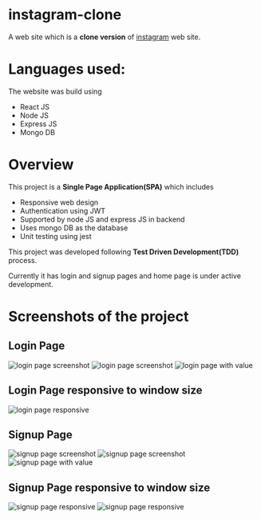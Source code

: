 # instagram-clone
A web site which is a **clone version** of [instagram](https://www.instagram.com/) web site.
# Languages used:
The website was build using 
- React JS
- Node JS
- Express JS
- Mongo DB

# Overview
This project is a **Single Page Application(SPA)** which includes
- Responsive web design
- Authentication using JWT
- Supported by node JS and express JS in backend 
- Uses mongo DB as the database
- Unit testing using jest

This project was developed following **Test Driven Development(TDD)** process.

Currently it has login and signup pages and home page is under active development.
# Screenshots of the project
## Login Page
![login page screenshot](https://github.com/BalasubramanianU/instagram-clone/tree/main/backend/frontend/project%20images/login%20page.PNG)
![login page screenshot](https://github.com/BalasubramanianU/instagram-clone/tree/main/backend/frontend/project%20images/login%20page%202.PNG)
![login page with value](https://github.com/BalasubramanianU/instagram-clone/tree/main/backend/frontend/project%20images/login%20page%20with%20value.PNG)
## Login Page responsive to window size
![login page responsive](https://github.com/BalasubramanianU/instagram-clone/tree/main/backend/frontend/project%20images/login%20page%20-%20responsive.PNG)
## Signup Page
![signup page screenshot](https://github.com/BalasubramanianU/instagram-clone/tree/main/backend/frontend/project%20images/signup%20page.PNG)
![signup page screenshot](https://github.com/BalasubramanianU/instagram-clone/tree/main/backend/frontend/project%20images/signup%20page%202.PNG)
![signup page with value](https://github.com/BalasubramanianU/instagram-clone/tree/main/backend/frontend/project%20images/signup%20page%20with%20value.PNG)
## Signup Page responsive to window size
![signup page responsive](https://github.com/BalasubramanianU/instagram-clone/tree/main/backend/frontend/project%20images/signup%20page%20-%20responsive.PNG)
![signup page responsive](https://github.com/BalasubramanianU/instagram-clone/tree/main/backend/frontend/project%20images/signup%20page%202-%20responsive.PNG)
